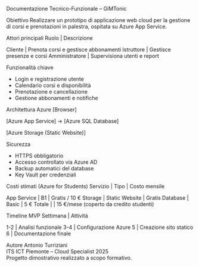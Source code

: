 Documentazione Tecnico-Funzionale – GiMTonic

Obiettivo
Realizzare un prototipo di applicazione web cloud per la gestione di corsi e prenotazioni in palestra, ospitata su Azure App Service.


Attori principali
Ruolo | Descrizione

Cliente | Prenota corsi e gestisce abbonamenti
Istruttore | Gestisce presenze e corsi
Amministratore | Supervisiona utenti e report


Funzionalità chiave
- Login e registrazione utente
- Calendario corsi e disponibilità
- Prenotazione e cancellazione
- Gestione abbonamenti e notifiche


Architettura Azure
[Browser]
   
[Azure App Service] → [Azure SQL Database]

[Azure Storage (Static Website)]


Sicurezza
- HTTPS obbligatorio
- Accesso controllato via Azure AD
- Backup automatici del database
- Key Vault per credenziali


Costi stimati (Azure for Students)
Servizio | Tipo | Costo mensile

App Service | B1 | Gratis / 10 €
Storage | Static Website | Gratis
Database | Basic | 5 €
Totale |   | 15 €/mese (coperto da credito studenti)


Timeline MVP
Settimana | Attività

1-2 | Analisi funzionale
3-4 | Configurazione Azure
5 | Creazione sito statico
6 | Documentazione finale


Autore
Antonio Turriziani  
ITS ICT Piemonte – Cloud Specialist 2025  
Progetto dimostrativo realizzato a scopo formativo.
